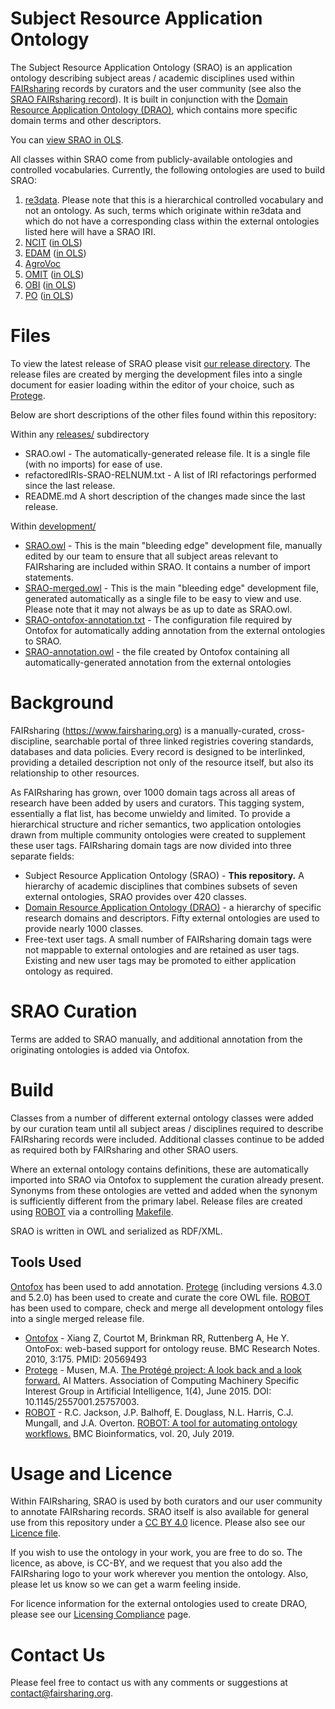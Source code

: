 # Subject Resource Application Ontology

The Subject Resource Application Ontology (SRAO) is an application ontology describing subject areas / academic disciplines used within [FAIRsharing](https://www.fairsharing.org) records by curators and the user community (see also the [SRAO FAIRsharing record](https://fairsharing.org/bsg-s001177)). It is built in conjunction with the [Domain Resource Application Ontology (DRAO)](https://github.com/FAIRsharing/domain-ontology), which contains more specific domain terms and other descriptors.

You can [view SRAO in OLS](https://www.ebi.ac.uk/ols/ontologies/srao).

All classes within SRAO come from publicly-available ontologies and controlled vocabularies. Currently, the following ontologies are used to build SRAO:

1. [re3data](https://www.re3data.org/browse/by-subject/). Please note that this is a hierarchical controlled vocabulary and not an ontology. As such, terms which originate within re3data and which do not have a corresponding class within the external ontologies listed here will have a SRAO IRI.
2. [NCIT](https://ncit.nci.nih.gov/ncitbrowser/) ([in OLS](https://www.ebi.ac.uk/ols/ontologies/ncit))
3. [EDAM](http://edamontology.org/page) ([in OLS](https://www.ebi.ac.uk/ols/ontologies/edam))
4. [AgroVoc](http://agrovoc.uniroma2.it/agrovoc/agrovoc/en/)
5. [OMIT](https://github.com/OmniSearch/omit) ([in OLS](https://www.ebi.ac.uk/ols/ontologies/omit))
6. [OBI](http://obi-ontology.org/) ([in OLS](https://www.ebi.ac.uk/ols/ontologies/obi))
7. [PO](http://browser.planteome.org/amigo) ([in OLS](https://www.ebi.ac.uk/ols/ontologies/po))

# Files

To view the latest release of SRAO please visit [our release directory](https://github.com/FAIRsharing/subject-ontology/tree/master/releases). The release files are created by merging the development files into a single document for easier loading within the editor of your choice, such as [Protege](http://protege.stanford.edu/).

Below are short descriptions of the other files found within this repository:

Within any [releases/](https://github.com/FAIRsharing/subject-ontology/tree/master/releases) subdirectory
- SRAO.owl - The automatically-generated release file. It is a single file (with no imports) for ease of use.
- refactoredIRIs-SRAO-RELNUM.txt - A list of IRI refactorings performed since the last release.
- README.md A short description of the changes made since the last release.

Within [development/](https://github.com/FAIRsharing/subject-ontology/tree/master/development)
- [SRAO.owl](https://github.com/FAIRsharing/subject-ontology/blob/master/SRAO.owl) - This is the main "bleeding edge" development file, manually edited by our team to ensure that all subject areas relevant to FAIRsharing are included within SRAO. It contains a number of import statements.
- [SRAO-merged.owl](https://github.com/FAIRsharing/subject-ontology/blob/master/SRAO.owl) - This is the main "bleeding edge" development file, generated automatically as a single file to be easy to view and use. Please note that it may not always be as up to date as SRAO.owl.
- [SRAO-ontofox-annotation.txt](https://github.com/FAIRsharing/subject-ontology/blob/master/SRAO-ontofox-annotation.txt) - The configuration file required by Ontofox for automatically adding annotation from the external ontologies to SRAO.
- [SRAO-annotation.owl](https://github.com/FAIRsharing/subject-ontology/blob/master/SRAO-annotation.owl) - the file created by Ontofox containing all automatically-generated annotation from the external ontologies

# Background

FAIRsharing (https://www.fairsharing.org) is a manually-curated, cross-discipline, searchable portal of three linked registries covering standards, databases and data policies. Every record is designed to be interlinked, providing a detailed description not only of the resource itself, but also its relationship to other resources.

As FAIRsharing has grown, over 1000 domain tags across all areas of research have been added by users and curators. This tagging system, essentially a flat list, has become unwieldy and limited. To provide a hierarchical structure and richer semantics, two application ontologies drawn from multiple community ontologies were created to supplement these user tags. FAIRsharing domain tags are now divided into three separate fields:

- Subject Resource Application Ontology (SRAO) - **This repository.** A hierarchy of academic disciplines that combines subsets of seven external ontologies, SRAO provides over 420 classes.
- [Domain Resource Application Ontology (DRAO)](https://github.com/FAIRsharing/domain-ontology) - a hierarchy of specific research domains and descriptors. Fifty external ontologies are used to provide nearly 1000 classes.
- Free-text user tags. A small number of FAIRsharing domain tags were not mappable to external ontologies and are retained as user tags. Existing and new user tags may be promoted to either application ontology as required.

# SRAO Curation

Terms are added to SRAO manually, and additional annotation from the originating ontologies is added via Ontofox.

# Build

Classes from a number of different external ontology classes were added by our curation team until all subject areas / disciplines required to describe FAIRsharing records were included. Additional classes continue to be added as required both by FAIRsharing and other SRAO users.

Where an external ontology contains definitions, these are automatically imported into SRAO via Ontofox to supplement the curation already present. Synonyms from these ontologies are vetted and added when the synonym is sufficiently different from the primary label. Release files are created using [ROBOT](http://robot.obolibrary.org/) via a controlling [Makefile](development/Makefile).

SRAO is written in OWL and serialized as RDF/XML.

## Tools Used

[Ontofox](http://ontofox.hegroup.org/) has been used to add annotation. [Protege](https://protege.stanford.edu/) (including versions 4.3.0 and 5.2.0) has been used to create and curate the core OWL file. [ROBOT](http://robot.obolibrary.org/) has been used to compare, check and merge all development ontology files into a single merged release file.

- [Ontofox](http://ontofox.hegroup.org/) - Xiang Z, Courtot M, Brinkman RR, Ruttenberg A, He Y. OntoFox: web-based support for ontology reuse.
BMC Research Notes. 2010, 3:175. PMID: 20569493
- [Protege](http://protege.stanford.edu/) - Musen, M.A. [The Protégé project: A look back and a look forward.](http://www.ncbi.nlm.nih.gov/pmc/articles/PMC4883684/) AI Matters. Association of Computing Machinery Specific Interest Group in Artificial Intelligence, 1(4), June 2015. DOI: 10.1145/2557001.25757003.
- [ROBOT](http://robot.obolibrary.org/) - R.C. Jackson, J.P. Balhoff, E. Douglass, N.L. Harris, C.J. Mungall, and J.A. Overton. [ROBOT: A tool for automating ontology workflows.](https://doi.org/10.1186/s12859-019-3002-3) BMC Bioinformatics, vol. 20, July 2019.

# Usage and Licence

Within FAIRsharing, SRAO is used by both curators and our user community to annotate FAIRsharing records. SRAO itself is also available for general use from this repository under a [CC BY 4.0](https://creativecommons.org/licenses/by/4.0/) licence. Please also see our [Licence file](LICENSE.md).

If you wish to use the ontology in your work, you are free to do so. The licence, as above, is CC-BY, and we request that you also add the FAIRsharing logo to your work wherever you mention the ontology. Also, please let us know so we can get a warm feeling inside.

For licence information for the external ontologies used to create DRAO, please see our [Licensing Compliance](https://github.com/FAIRsharing/subject-ontology/blob/master/LicensingCompliance.md) page.

# Contact Us

Please feel free to contact us with any comments or suggestions at contact@fairsharing.org.
